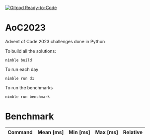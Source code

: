 [![Gitpod Ready-to-Code](https://img.shields.io/badge/Gitpod-Ready--to--Code-blue?logo=gitpod)](https://gitpod.io/#https://github.com/hortinstein/LangChainLLMCourse) 

# AoC2023

Advent of Code 2023 challenges done in Python

To build all the solutions:

```
nimble build
```

To run each day
```
nimble run d1
```


To run the benchmarks
```
nimble run benchmark
```

# Benchmark 
| Command | Mean [ms] | Min [ms] | Max [ms] | Relative |
|:---|---:|---:|---:|---:|

